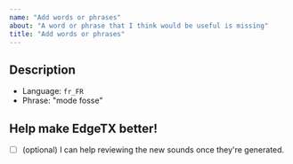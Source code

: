 ```yaml
---
name: "Add words or phrases"
about: "A word or phrase that I think would be useful is missing"
title: "Add words or phrases"
---
```


## Description

<!-- Please specify the language or locale that you're using, and the words/phrases that you would like added. Don't forget to add the language or locale in the title of the issue as well.  -->

- Language: `fr_FR` <!-- for example -->
- Phrase: "mode fosse"


## Help make EdgeTX better!

<!-- You'll be able to check these boxes once the issue is created. -->

- [ ] (optional) I can help reviewing the new sounds once they're generated.
